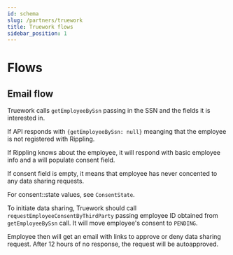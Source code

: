 ```yaml
---
id: schema
slug: /partners/truework
title: Truework flows
sidebar_position: 1
---
```


# Flows

## Email flow

Truework calls `getEmployeeBySsn` passing in the SSN and the fields it is interested in.


If API responds with `{getEmployeeBySsn: null}` meanging that the employee is not registered with Rippling.

If Rippling knows about the employee, it will respond with basic employee info and a will populate consent field.

If consent field is empty, it means that employee has never concented to any data sharing requests.

For consent::state values, see `ConsentState`.

To initiate data sharing, Truework should call `requestEmployeeConsentByThirdParty` passing employee ID obtained from `getEmployeeBySsn` call. It will move employee's consent to `PENDING`.

Employee then will get an email with links to approve or deny data sharing request. After 12 hours of no response, the request will be autoapproved.

